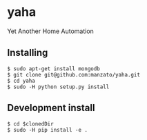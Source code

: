# yaha
Yet Another Home Automation 


## Installing

```
$ sudo apt-get install mongodb
$ git clone git@github.com:manzato/yaha.git
$ cd yaha
$ sudo -H python setup.py install
```


## Development install

```
$ cd $clonedDir
$ sudo -H pip install -e .
```
